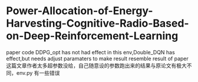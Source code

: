 # Power-Allocation-of-Energy-Harvesting-Cognitive-Radio-Based-on-Deep-Reinforcement-Learning
paper code
DDPG_opt has not had effect in this env,Double_DQN has effect,but needs adjust paramaters to make result resemble result of paper
这篇文章作者太多超参数没给，自己随意设的参数跑出来的结果与原论文有极大不同，env.py 有一些错误

